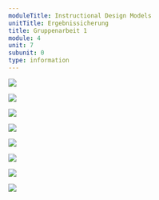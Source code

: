 ```yaml
---
moduleTitle: Instructional Design Models
unitTitle: Ergebnissicherung
title: Gruppenarbeit 1
module: 4
unit: 7
subunit: 0
type: information
---
```



![](aufgabe1.PNG)

![](aufgabe2.PNG)


![](1.jpg)

![](2.jpg)

![](3.jpg)

![](4.jpg)

![](5.jpg)

![](6.jpg)
